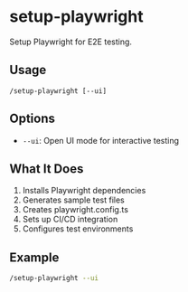 # setup-playwright
Setup Playwright for E2E testing.

## Usage
```
/setup-playwright [--ui]
```

## Options
- `--ui`: Open UI mode for interactive testing

## What It Does
1. Installs Playwright dependencies
2. Generates sample test files
3. Creates playwright.config.ts
4. Sets up CI/CD integration
5. Configures test environments

## Example
```bash
/setup-playwright --ui
```
